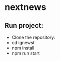 <h1>nextnews</h1>

  <h2> Run project: </h2>
  <ul>
    <li>Clone the repository: </li>
    <li>cd ignewst</li>
    <li>npm install</li>
    <li>npm run start</li>
  </ul>

